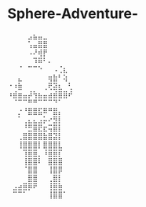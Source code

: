 # Sphere-Adventure-
⠀⠀⠀⠀⣠⣦⣤⣀  
⠀⠀⠀⠀⢡⣤⣿⣿  
⠀⠀⠀⠀⠠⠜⢾⡟  
⠀⠀⠀⠀⠀⠹⠿⠃⠄  
⠀⠀⠈⠀⠉⠉⠑⠀⠀⠠⢈⣆  
⠀⠀⣄⠀⠀⠀⠀⠀⢶⣷⠃⢵  
⠐⠰⣷⠀⠀⠀⠀⢀⢟⣽⣆⠀⢃  
⠰⣾⣶⣤⡼⢳⣦⣤⣴⣾⣿⣿⠞  
⠀⠈⠉⠉⠛⠛⠉⠉⠉⠙⠁  
⠀⠀⡐⠘⣿⣿⣯⠿⠛⣿⡄  
⠀⠀⠁⢀⣄⣄⣠⡥⠔⣻⡇  
⠀⠀⠀⠘⣛⣿⣟⣖⢭⣿⡇  
⠀⠀⢀⣿⣿⣿⣿⣷⣿⣽⡇  
⠀⠀⢸⣿⣿⣿⡇⣿⣿⣿⣇  
⠀⠀⠀⢹⣿⣿⡀⠸⣿⣿⡏  
⠀⠀⠀⢸⣿⣿⠇⠀⣿⣿⣿  
⠀⠀⠀⠈⣿⣿⠀⠀⢸⣿⡿  
⠀⠀⠀⠀⣿⣿⠀⠀⢀⣿⡇  
⠀⣠⣴⣿⡿⠟⠀⠀⢸⣿⣷  
⠀⠉⠉⠁⠀⠀⠀⠀⢸⣿⣿⠁  
